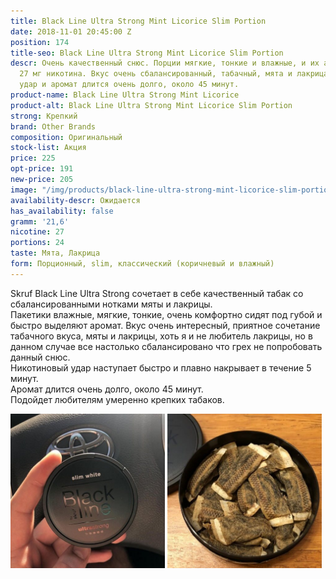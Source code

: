 ```yaml
---
title: Black Line Ultra Strong Mint Licorice Slim Portion
date: 2018-11-01 20:45:00 Z
position: 174
title-seo: Black Line Ultra Strong Mint Licorice Slim Portion
descr: Очень качественный снюс. Порции мягкие, тонкие и влажные, и их аж 24. Крепость
  27 мг никотина. Вкус очень сбалансированный, табачный, мята и лакрица. Никотиновый
  удар и аромат длится очень долго, около 45 минут.
product-name: Black Line Ultra Strong Mint Licorice
product-alt: Black Line Ultra Strong Mint Licorice Slim Portion
strong: Крепкий
brand: Other Brands
composition: Оригинальный
stock-list: Акция
price: 225
opt-price: 191
new-price: 205
image: "/img/products/black-line-ultra-strong-mint-licorice-slim-portion.jpg"
availability-descr: Ожидается
has_availability: false
gramm: '21,6'
nicotine: 27
portions: 24
taste: Мята, Лакрица
form: Порционный, slim, классический (коричневый и влажный)
---
```


Skruf Black Line Ultra Strong сочетает в себе качественный табак со сбалансированными нотками мяты и лакрицы.<br>
Пакетики влажные, мягкие, тонкие, очень комфортно сидят под губой и быстро выделяют аромат. Вкус очень интересный, приятное сочетание табачного вкуса, мяты и лакрицы, хоть я и не любитель лакрицы, но в данном случае все настолько сбалансировано что грех не попробовать данный снюс.<br>
Никотиновый удар наступает быстро и плавно накрывает в течение 5 минут.<br>
Аромат длится очень долго, около 45 минут.<br>
Подойдет любителям умеренно крепких табаков.
<div class="mb-3">
<img class="img-fluid" style="width:49%" src="/img/products/skruf-blackline/black-line-ultra-strong-mint-licorice-slim-portion-ukraine.jpg" alt="Snus Skruf Black Line Ukraine">
<img class="img-fluid" style="width:49%" src="/img/products/skruf-blackline/snus-blackline-skruf.jpg" alt="Снюс скраф Блек Лайн">
</div>
